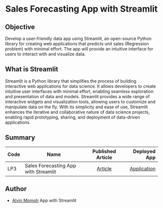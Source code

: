 # <center>Sales Forecasting App with Streamlit</center>

## Objective

Develop a user-friendly data app using Streamlit, an open-source Python library for creating web applications that predicts unit sales (Regression problem) with minimal effort. The app will provide an intuitive interface for users to interact with and visualize data.

## What is Streamlit

Streamlit is a Python library that simplifies the process of building interactive web applications for data science. It allows developers to create intuitive user interfaces with minimal effort, enabling seamless exploration and presentation of data and models. Streamlit provides a wide range of interactive widgets and visualization tools, allowing users to customize and manipulate data on the fly. With its simplicity and ease of use, Streamlit enhances the iterative and collaborative nature of data science projects, enabling rapid prototyping, sharing, and deployment of data-driven applications.

## Summary

| Code | Name                                 |                                     Published Article                                      | Deployed App |
| ---- | ------------------------------------ | :----------------------------------------------------------------------------------------: | -----------: |
| LP3  | Sales Forecasting App with Streamlit | [Article](https://medium.com/@chipmnkal/sales-forecasting-app-with-streamlit-d40b2a437e77) |   [Application](https://huggingface.co/spaces/VINAL/Sales_forcast_app)           |

## Author

- [Alvin Momoh](https://github.com/DaitaMonk)
  App with Streamlit
